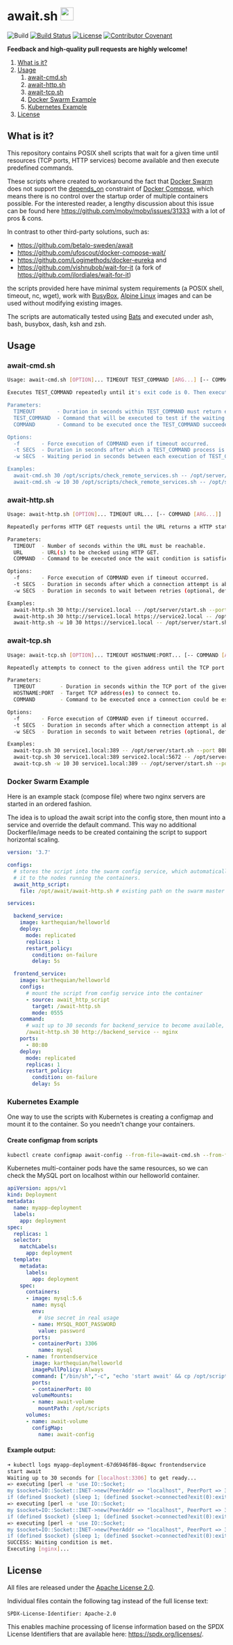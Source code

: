 # await.sh <a href="https://github.com/vegardit/await.sh/" title="GitHub Repo"><img height="30" src="https://raw.githubusercontent.com/simple-icons/simple-icons/develop/icons/github.svg?sanitize=true"></a>

![Build](https://github.com/vegardit/await.sh/workflows/Build/badge.svg "GitHub Actions")
[![Build Status](https://vegardit.semaphoreci.com/badges/await.sh.svg?style=shields&key=5e32845c-65e8-4773-b17a-481195abb88a "Semaphore CI")](https://vegardit.semaphoreci.com/projects/await.sh)
[![License](https://img.shields.io/github/license/vegardit/await.sh.svg?label=license)](#license)
[![Contributor Covenant](https://img.shields.io/badge/Contributor%20Covenant-v2.0%20adopted-ff69b4.svg)](CODE_OF_CONDUCT.md)


**Feedback and high-quality pull requests are highly welcome!**

1. [What is it?](#what-is-it)
1. [Usage](#usage)
    1. [await-cmd.sh](#await-cmd)
    1. [await-http.sh](#await-http)
    1. [await-tcp.sh](#await-tcp)
    1. [Docker Swarm Example](#swarm)
    1. [Kubernetes Example](#k8s)
1. [License](#license)


## <a name="what-is-it"></a>What is it?

This repository contains POSIX shell scripts that wait for a given time until resources (TCP ports, HTTP services) become available
and then execute predefined commands.

These scripts where created to workaround the fact that [Docker Swarm](https://docs.docker.com/engine/swarm/) does not support the
[depends_on](https://docs.docker.com/compose/compose-file/#depends_on) constraint of [Docker Compose](https://docs.docker.com/compose/),
which means there is no control over the startup order of multiple containers possible. For the interested reader, a lengthy discussion
about this issue can be found here https://github.com/moby/moby/issues/31333 with a lot of pros & cons.

In contrast to other third-party solutions, such as:
- https://github.com/betalo-sweden/await
- https://github.com/ufoscout/docker-compose-wait/
- https://github.com/Logimethods/docker-eureka and
- https://github.com/vishnubob/wait-for-it (a fork of https://github.com/jlordiales/wait-for-it)

the scripts provided here have minimal system requirements (a POSIX shell, timeout, nc, wget), work with [BusyBox](https://busybox.net/),
[Alpine Linux](https://hub.docker.com/_/alpine) images and can be used without modifying existing images.

The scripts are automatically tested using [Bats](https://github.com/bats-core/) and executed under ash, bash, busybox, dash, ksh and zsh.


## <a name="usage"></a>Usage


### <a name="await-cmd"></a>await-cmd.sh

```sh
Usage: await-cmd.sh [OPTION]... TIMEOUT TEST_COMMAND [ARG...] [-- COMMAND [ARG...]]

Executes TEST_COMMAND repeatedly until it's exit code is 0. Then executes COMMAND.

Parameters:
  TIMEOUT       - Duration in seconds within TEST_COMMAND must return exit code 0.
  TEST_COMMAND  - Command that will be executed to test if the waiting condition is met.
  COMMAND       - Command to be executed once the TEST_COMMAND succeeded (optional).

Options:
  -f       - Force execution of COMMAND even if timeout occurred.
  -t SECS  - Duration in seconds after which a TEST_COMMAND process is terminated (optional, default: 10 seconds).
  -w SECS  - Waiting period in seconds between each execution of TEST_COMMAND (optional, default: 5 seconds).

Examples:
  await-cmd.sh 30 /opt/scripts/check_remote_services.sh -- /opt/server/start.sh --port 8080
  await-cmd.sh -w 10 30 /opt/scripts/check_remote_services.sh -- /opt/server/start.sh --port 8080
```


### <a name="await-http"></a>await-http.sh

```sh
Usage: await-http.sh [OPTION]... TIMEOUT URL... [-- COMMAND [ARG...]]

Repeatedly performs HTTP GET requests until the URL returns a HTTP status code <= 399. Then executes COMMAND.

Parameters:
  TIMEOUT  - Number of seconds within the URL must be reachable.
  URL      - URL(s) to be checked using HTTP GET.
  COMMAND  - Command to be executed once the wait condition is satisfied.

Options:
  -f       - Force execution of COMMAND even if timeout occurred.
  -t SECS  - Duration in seconds after which a connection attempt is aborted (optional, default: 10 seconds).
  -w SECS  - Duration in seconds to wait between retries (optional, default: 5 seconds).

Examples:
  await-http.sh 30 http://service1.local -- /opt/server/start.sh --port 8080
  await-http.sh 30 http://service1.local https://service2.local -- /opt/server/start.sh --port 8080
  await-http.sh -w 10 30 https://service1.local -- /opt/server/start.sh --port 8080
```


### <a name="await-tcp"></a>await-tcp.sh

```sh
Usage: await-tcp.sh [OPTION]... TIMEOUT HOSTNAME:PORT... [-- COMMAND [ARG...]]

Repeatedly attempts to connect to the given address until the TCP port is available. Then executes COMMAND.

Parameters:
  TIMEOUT        - Duration in seconds within the TCP port of the given host must be reachable.
  HOSTNAME:PORT  - Target TCP address(es) to connect to.
  COMMAND        - Command to be executed once a connection could be established (optional).

Options:
  -f       - Force execution of COMMAND even if timeout occurred.
  -t SECS  - Duration in seconds after which a connection attempt is aborted (optional, default: 10 seconds).
  -w SECS  - Duration in seconds to wait between retries (optional, default: 5 seconds).

Examples:
  await-tcp.sh 30 service1.local:389 -- /opt/server/start.sh --port 8080
  await-tcp.sh 30 service1.local:389 service2.local:5672 -- /opt/server/start.sh --port 8080
  await-tcp.sh -w 10 30 service1.local:389 -- /opt/server/start.sh --port 8080
```


### <a name="swarm"></a>Docker Swarm Example

Here is an example stack (compose file) where two nginx servers are started in an ordered fashion.

The idea is to upload the await script into the config store, then mount into a service
and override the default command. This way no additional Dockerfile/image needs to be created
containing the script to support horizontal scaling.

```yaml
version: '3.7'

configs:
  # stores the script into the swarm config service, which automatically distributes
  # it to the nodes running the containers.
  await_http_script:
    file: /opt/await/await-http.sh # existing path on the swarm master node

services:

  backend_service:
    image: karthequian/helloworld
    deploy:
      mode: replicated
      replicas: 1
      restart_policy:
        condition: on-failure
        delay: 5s

  frontend_service:
    image: karthequian/helloworld
    configs:
      # mount the script from config service into the container
      - source: await_http_script
        target: /await-http.sh
        mode: 0555
    command:
      # wait up to 30 seconds for backend_service to become available, then start nginx
      /await-http.sh 30 http://backend_service -- nginx
    ports:
      - 80:80
    deploy:
      mode: replicated
      replicas: 1
      restart_policy:
        condition: on-failure
        delay: 5s
```


### <a name="k8s"></a>Kubernetes Example

One way to use the scripts with Kubernetes is creating a configmap and mount it to the container. So you needn't change your containers.

#### Create configmap from scripts

```bash
kubectl create configmap await-config --from-file=await-cmd.sh --from-file=await-http.sh --from-file=await-tcp.sh
```

Kubernetes multi-container pods have the same resources, so we can check the MySQL port on localhost within our helloworld container.

```yaml
apiVersion: apps/v1
kind: Deployment
metadata:
  name: myapp-deployment
  labels:
    app: deployment
spec:
  replicas: 1
  selector:
    matchLabels:
      app: deployment
  template:
    metadata:
      labels:
        app: deployment
    spec:
      containers:
      - image: mysql:5.6
        name: mysql
        env:
          # Use secret in real usage
        - name: MYSQL_ROOT_PASSWORD
          value: password
        ports:
        - containerPort: 3306
          name: mysql
      - name: frontendservice
        image: karthequian/helloworld
        imagePullPolicy: Always
        command: ["/bin/sh","-c", "echo 'start await' && cp /opt/scripts/*.sh /tmp && sh /tmp/await-tcp.sh 30 localhost:3306 -- nginx"]
        ports:
        - containerPort: 80
        volumeMounts:
        - name: await-volume
          mountPath: /opt/scripts
      volumes:
      - name: await-volume
        configMap:
          name: await-config
```

#### Example output:

```sh
➜ kubectl logs myapp-deployment-67d6946f86-8qxwc frontendservice
start await
Waiting up to 30 seconds for [localhost:3306] to get ready...
=> executing [perl -e 'use IO::Socket;
my $socket=IO::Socket::INET->new(PeerAddr => "localhost", PeerPort => 3306, Timeout => 10);
if (defined $socket) {sleep 1; (defined $socket->connected?exit(0):exit(1))} else {exit(1)}']...ERROR
=> executing [perl -e 'use IO::Socket;
my $socket=IO::Socket::INET->new(PeerAddr => "localhost", PeerPort => 3306, Timeout => 10);
if (defined $socket) {sleep 1; (defined $socket->connected?exit(0):exit(1))} else {exit(1)}']...ERROR
=> executing [perl -e 'use IO::Socket;
my $socket=IO::Socket::INET->new(PeerAddr => "localhost", PeerPort => 3306, Timeout => 10);
if (defined $socket) {sleep 1; (defined $socket->connected?exit(0):exit(1))} else {exit(1)}']...OK
SUCCESS: Waiting condition is met.
Executing [nginx]...
```


## <a name="license"></a>License

All files are released under the [Apache License 2.0](LICENSE.txt).

Individual files contain the following tag instead of the full license text:
```
SPDX-License-Identifier: Apache-2.0
```

This enables machine processing of license information based on the SPDX License Identifiers that are available here: https://spdx.org/licenses/.
